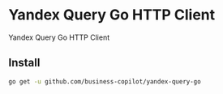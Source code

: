 # Yandex Query Go HTTP Client

Yandex Query Go HTTP Client

## Install

```bash
go get -u github.com/business-copilot/yandex-query-go
```
